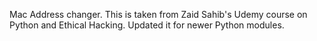 Mac Address changer.
This is taken from Zaid Sahib's Udemy course on Python and Ethical Hacking.
Updated it for newer Python modules. 

